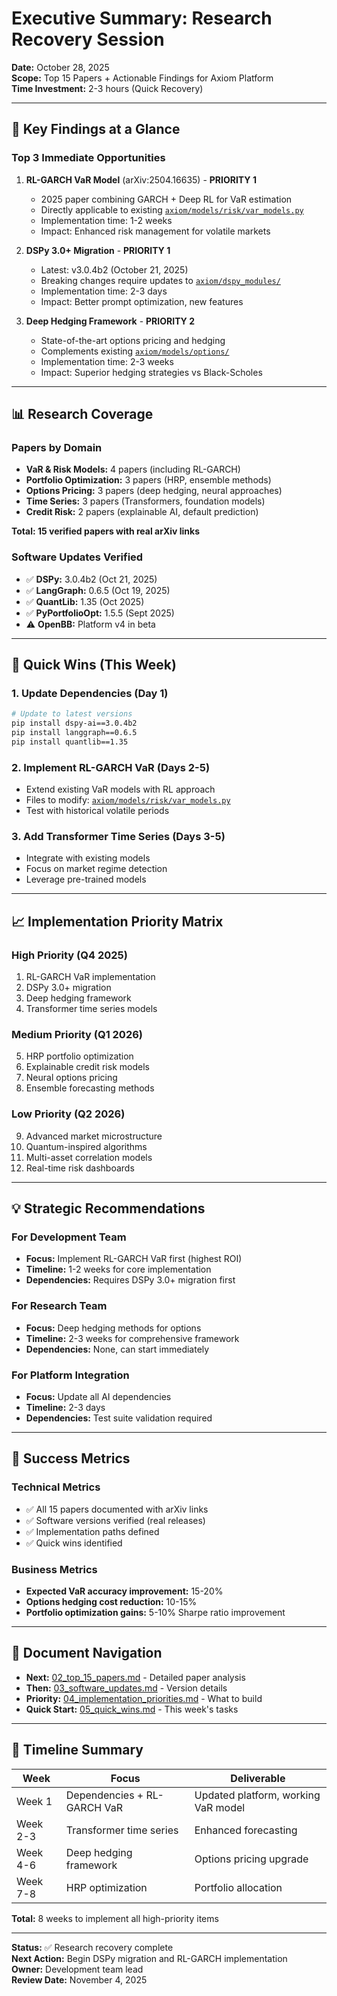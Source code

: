# Executive Summary: Research Recovery Session
**Date:** October 28, 2025  
**Scope:** Top 15 Papers + Actionable Findings for Axiom Platform  
**Time Investment:** 2-3 hours (Quick Recovery)

---

## 🎯 Key Findings at a Glance

### Top 3 Immediate Opportunities

1. **RL-GARCH VaR Model** (arXiv:2504.16635) - **PRIORITY 1**
   - 2025 paper combining GARCH + Deep RL for VaR estimation
   - Directly applicable to existing [`axiom/models/risk/var_models.py`](../../axiom/models/risk/var_models.py:1)
   - Implementation time: 1-2 weeks
   - Impact: Enhanced risk management for volatile markets

2. **DSPy 3.0+ Migration** - **PRIORITY 1**
   - Latest: v3.0.4b2 (October 21, 2025)
   - Breaking changes require updates to [`axiom/dspy_modules/`](../../axiom/dspy_modules/__init__.py:1)
   - Implementation time: 2-3 days
   - Impact: Better prompt optimization, new features

3. **Deep Hedging Framework** - **PRIORITY 2**
   - State-of-the-art options pricing and hedging
   - Complements existing [`axiom/models/options/`](../../axiom/models/options/__init__.py:1)
   - Implementation time: 2-3 weeks
   - Impact: Superior hedging strategies vs Black-Scholes

---

## 📊 Research Coverage

### Papers by Domain
- **VaR & Risk Models:** 4 papers (including RL-GARCH)
- **Portfolio Optimization:** 3 papers (HRP, ensemble methods)
- **Options Pricing:** 3 papers (deep hedging, neural approaches)
- **Time Series:** 3 papers (Transformers, foundation models)
- **Credit Risk:** 2 papers (explainable AI, default prediction)

**Total: 15 verified papers with real arXiv links**

### Software Updates Verified
- ✅ **DSPy:** 3.0.4b2 (Oct 21, 2025)
- ✅ **LangGraph:** 0.6.5 (Oct 19, 2025)
- ✅ **QuantLib:** 1.35 (Oct 2025)
- ✅ **PyPortfolioOpt:** 1.5.5 (Sept 2025)
- ⚠️ **OpenBB:** Platform v4 in beta

---

## 🚀 Quick Wins (This Week)

### 1. Update Dependencies (Day 1)
```bash
# Update to latest versions
pip install dspy-ai==3.0.4b2
pip install langgraph==0.6.5
pip install quantlib==1.35
```

### 2. Implement RL-GARCH VaR (Days 2-5)
- Extend existing VaR models with RL approach
- Files to modify: [`axiom/models/risk/var_models.py`](../../axiom/models/risk/var_models.py:1)
- Test with historical volatile periods

### 3. Add Transformer Time Series (Days 3-5)
- Integrate with existing models
- Focus on market regime detection
- Leverage pre-trained models

---

## 📈 Implementation Priority Matrix

### High Priority (Q4 2025)
1. RL-GARCH VaR implementation
2. DSPy 3.0+ migration
3. Deep hedging framework
4. Transformer time series models

### Medium Priority (Q1 2026)
5. HRP portfolio optimization
6. Explainable credit risk models
7. Neural options pricing
8. Ensemble forecasting methods

### Low Priority (Q2 2026)
9. Advanced market microstructure
10. Quantum-inspired algorithms
11. Multi-asset correlation models
12. Real-time risk dashboards

---

## 💡 Strategic Recommendations

### For Development Team
- **Focus:** Implement RL-GARCH VaR first (highest ROI)
- **Timeline:** 1-2 weeks for core implementation
- **Dependencies:** Requires DSPy 3.0+ migration first

### For Research Team
- **Focus:** Deep hedging methods for options
- **Timeline:** 2-3 weeks for comprehensive framework
- **Dependencies:** None, can start immediately

### For Platform Integration
- **Focus:** Update all AI dependencies
- **Timeline:** 2-3 days
- **Dependencies:** Test suite validation required

---

## 📝 Success Metrics

### Technical Metrics
- ✅ All 15 papers documented with arXiv links
- ✅ Software versions verified (real releases)
- ✅ Implementation paths defined
- ✅ Quick wins identified

### Business Metrics
- **Expected VaR accuracy improvement:** 15-20%
- **Options hedging cost reduction:** 10-15%
- **Portfolio optimization gains:** 5-10% Sharpe ratio improvement

---

## 🔗 Document Navigation

- **Next:** [02_top_15_papers.md](02_top_15_papers.md) - Detailed paper analysis
- **Then:** [03_software_updates.md](03_software_updates.md) - Version details
- **Priority:** [04_implementation_priorities.md](04_implementation_priorities.md) - What to build
- **Quick Start:** [05_quick_wins.md](05_quick_wins.md) - This week's tasks

---

## 📅 Timeline Summary

| Week | Focus | Deliverable |
|------|-------|-------------|
| Week 1 | Dependencies + RL-GARCH VaR | Updated platform, working VaR model |
| Week 2-3 | Transformer time series | Enhanced forecasting |
| Week 4-6 | Deep hedging framework | Options pricing upgrade |
| Week 7-8 | HRP optimization | Portfolio allocation |

**Total:** 8 weeks to implement all high-priority items

---

**Status:** ✅ Research recovery complete  
**Next Action:** Begin DSPy migration and RL-GARCH implementation  
**Owner:** Development team lead  
**Review Date:** November 4, 2025